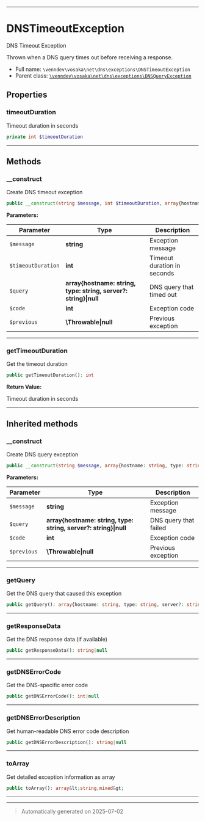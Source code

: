 ***

# DNSTimeoutException

DNS Timeout Exception

Thrown when a DNS query times out before receiving a response.

* Full name: `\venndev\vosaka\net\dns\exceptions\DNSTimeoutException`
* Parent class: [`\venndev\vosaka\net\dns\exceptions\DNSQueryException`](./DNSQueryException.md)



## Properties


### timeoutDuration

Timeout duration in seconds

```php
private int $timeoutDuration
```






***

## Methods


### __construct

Create DNS timeout exception

```php
public __construct(string $message, int $timeoutDuration, array{hostname: string, type: string, server?: string}|null $query = null, int $code, \Throwable|null $previous = null): mixed
```








**Parameters:**

| Parameter | Type | Description |
|-----------|------|-------------|
| `$message` | **string** | Exception message |
| `$timeoutDuration` | **int** | Timeout duration in seconds |
| `$query` | **array{hostname: string, type: string, server?: string}&#124;null** | DNS query that timed out |
| `$code` | **int** | Exception code |
| `$previous` | **\Throwable&#124;null** | Previous exception |





***

### getTimeoutDuration

Get the timeout duration

```php
public getTimeoutDuration(): int
```









**Return Value:**

Timeout duration in seconds




***


## Inherited methods


### __construct

Create DNS query exception

```php
public __construct(string $message, array{hostname: string, type: string, server?: string}|null $query = null, int $code, \Throwable|null $previous = null): mixed
```








**Parameters:**

| Parameter | Type | Description |
|-----------|------|-------------|
| `$message` | **string** | Exception message |
| `$query` | **array{hostname: string, type: string, server?: string}&#124;null** | DNS query that failed |
| `$code` | **int** | Exception code |
| `$previous` | **\Throwable&#124;null** | Previous exception |





***

### getQuery

Get the DNS query that caused this exception

```php
public getQuery(): array{hostname: string, type: string, server?: string}|null
```












***

### getResponseData

Get the DNS response data (if available)

```php
public getResponseData(): string|null
```












***

### getDNSErrorCode

Get the DNS-specific error code

```php
public getDNSErrorCode(): int|null
```












***

### getDNSErrorDescription

Get human-readable DNS error code description

```php
public getDNSErrorDescription(): string|null
```












***

### toArray

Get detailed exception information as array

```php
public toArray(): array&lt;string,mixed&gt;
```












***


***
> Automatically generated on 2025-07-02
